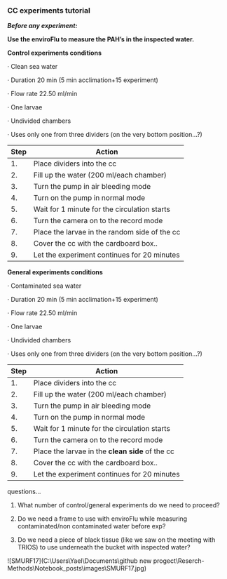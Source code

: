 ### CC experiments tutorial

***Before any experiment:***

**Use the enviroFlu to measure the PAH’s in the inspected water.**

**Control experiments conditions**

·    Clean sea water

·    Duration 20 min (5 min acclimation+15 experiment)

·    Flow rate 22.50 ml/min

·    One larvae 

·    Undivided chambers 

·    Uses only one from three dividers (on the very bottom position…?)

| Step | Action                                         |
| ---- | ---------------------------------------------- |
| 1.   | Place dividers into the cc                     |
| 2.   | Fill up the water (200 ml/each  chamber)       |
| 3.   | Turn the pump in air bleeding mode             |
| 4.   | Turn on the pump in normal mode                |
| 5.   | Wait for 1 minute for the  circulation starts  |
| 6.   | Turn the camera on to the record  mode         |
| 7.   | Place the larvae in the random  side of the cc |
| 8.   | Cover the cc with the cardboard  box..         |
| 9.   | Let the experiment continues for  20 minutes   |

 

**General experiments conditions**

·    Contaminated sea water

·    Duration 20 min (5 min acclimation+15 experiment)

·    Flow rate 22.50 ml/min

·    One larvae 

·    Undivided chambers 

·    Uses only one from three dividers (on the very bottom position…?)

| Step | Action                                            |
| ---- | ------------------------------------------------- |
| 1.   | Place dividers into the cc                        |
| 2.   | Fill up the water (200 ml/each  chamber)          |
| 3.   | Turn the pump in air bleeding mode                |
| 4.   | Turn on the pump in normal mode                   |
| 5.   | Wait for 1 minute for the  circulation starts     |
| 6.   | Turn the camera on to the record  mode            |
| 7.   | Place the larvae in the **clean  side** of the cc |
| 8.   | Cover the cc with the cardboard  box..            |
| 9.   | Let the experiment continues for  20 minutes      |

 

questions…

1. What number of control/general experiments do we need to proceed?

2. Do we need a frame to use with enviroFlu while measuring contaminated/non contaminated water before exp?

3. Do we need a piece of black tissue (like we saw on the meeting with TRIOS) to use underneath the bucket with inspected water?

   

![SMURF17](C:\Users\Yael\Documents\github new progect\Reserch-Methods\Notebook_posts\images\SMURF17.jpg)